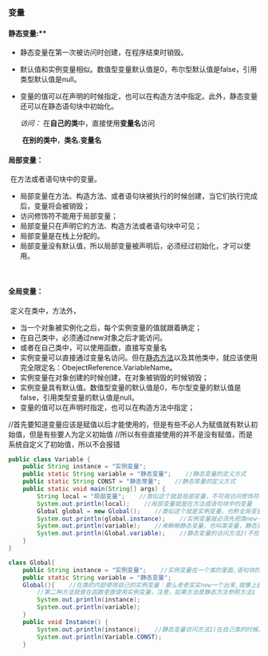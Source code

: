 ###       变量

#### 静态变量:**

<!-- 定义在类中，方法外，用static修饰；-->

- 静态变量在第一次被访问时创建，在程序结束时销毁。

- 默认值和实例变量相似。数值型变量默认值是0，布尔型默认值是false，引用类型默认值是null。

- 变量的值可以在声明的时候指定，也可以在构造方法中指定。此外，静态变量还可以在静态语句块中初始化。

  *访问：*  在**自己的类**中，直接使用**变量名**访问

  ​			**在别的类中**，**类名.变量名**

#### 局部变量：

​      在方法或者语句块中的变量。

- 局部变量在方法、构造方法、或者语句块被执行的时候创建，当它们执行完成后，变量将会被销毁；
- 访问修饰符不能用于局部变量；
- 局部变量只在声明它的方法、构造方法或者语句块中可见；
- 局部变量是在栈上分配的。
- 局部变量没有默认值，所以局部变量被声明后，必须经过初始化，才可以使用。

​	

#### 全局变量：

​	定义在类中，方法外，

- 当一个对象被实例化之后，每个实例变量的值就跟着确定；
- 在自己类中，必须通过new对象之后才能访问。
- 或者在自己类中，可以使用函数，直接写变量名
- 实例变量可以直接通过变量名访问。但在<u>静态方法</u>以及其他类中，就应该使用完全限定名：ObejectReference.VariableName。
- 实例变量在对象创建的时候创建，在对象被销毁的时候销毁；
- 实例变量具有默认值。数值型变量的默认值是0，布尔型变量的默认值是false，引用类型变量的默认值是null。
- 变量的值可以在声明时指定，也可以在构造方法中指定；



//首先要知道变量应该是赋值以后才能使用的，但是有些不必人为赋值就有默认初始值，但是有些要人为定义初始值
//所以有些直接使用的并不是没有赋值，而是系统自定义了初始值，所以不会报错

```java
public class Variable {
    public String instance = "实例变量";
    public static String variable = "静态变量";    //静态变量的定义方式
    public static String CONST = "静态常量";    //静态常量的定义方式 
    public static void main(String[] args) {
        String local = "局部变量";    //类似这个就是局部变量，不可用访问修饰符修饰，没有默认初始值
        System.out.println(local);    //局部变量就是在方法或语句块中的变量
        Global global = new Global();    //类似这个就是实例变量，也称全局变量
        System.out.println(global.instance);    //实例变量就必须先把类new一个出来才能使用,因为他是在类中,方法外的
        System.out.println(variable);    //来瞅瞅静态变量，也叫类变量，静态变量的访问方式1(在自己类的时候)
        System.out.println(Global.variable);    //静态变量的访问方法2(不在自己类的时候)
    }
}

class Global{
    public String instance = "实例变量";    //实例变量在一个类的里面,语句块的外面
    public static String variable = "静态变量";
    Global(){    //在类的内部使用自己的实例变量：要么老老实实new一个出来,就像上面那个
        //第二种方法就是在函数里面使用实例变量，注意，如果方法是静态方法参照方法1
        System.out.println(instance);
        System.out.println(variable);
    }
    public void Instance() {
        System.out.println(instance);    //静态变量访问方法1(在自己类的时候),静态常量和静态变量访问相同
        System.out.println(Variable.CONST);
    }
```

